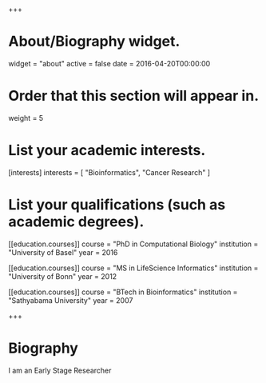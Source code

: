 +++
# About/Biography widget.
widget = "about"
active = false
date = 2016-04-20T00:00:00

# Order that this section will appear in.
weight = 5

# List your academic interests.
[interests]
  interests = [
    "Bioinformatics",
    "Cancer Research"
  ]

# List your qualifications (such as academic degrees).
[[education.courses]]
  course = "PhD in Computational Biology"
  institution = "University of Basel"
  year = 2016

[[education.courses]]
  course = "MS in LifeScience Informatics"
  institution = "University of Bonn"
  year = 2012

[[education.courses]]
  course = "BTech in Bioinformatics"
  institution = "Sathyabama University"
  year = 2007
 
+++

# Biography

I am an Early Stage Researcher  
